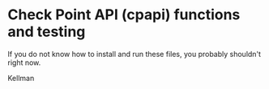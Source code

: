 # Check Point API (cpapi) functions and testing

If you do not know how to install and run these files, you probably shouldn't right now.

Kellman

